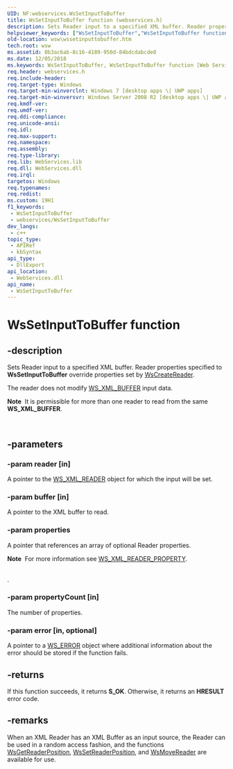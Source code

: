 ```yaml
---
UID: NF:webservices.WsSetInputToBuffer
title: WsSetInputToBuffer function (webservices.h)
description: Sets Reader input to a specified XML buffer. Reader properties specified to WsSetInputToBuffer override properties set by WsCreateReader.
helpviewer_keywords: ["WsSetInputToBuffer","WsSetInputToBuffer function [Web Services for Windows]","webservices/WsSetInputToBuffer","wsw.wssetinputtobuffer"]
old-location: wsw\wssetinputtobuffer.htm
tech.root: wsw
ms.assetid: 0b3ac6ab-8c16-4189-950d-84bdcdabcde0
ms.date: 12/05/2018
ms.keywords: WsSetInputToBuffer, WsSetInputToBuffer function [Web Services for Windows], webservices/WsSetInputToBuffer, wsw.wssetinputtobuffer
req.header: webservices.h
req.include-header: 
req.target-type: Windows
req.target-min-winverclnt: Windows 7 [desktop apps \| UWP apps]
req.target-min-winversvr: Windows Server 2008 R2 [desktop apps \| UWP apps]
req.kmdf-ver: 
req.umdf-ver: 
req.ddi-compliance: 
req.unicode-ansi: 
req.idl: 
req.max-support: 
req.namespace: 
req.assembly: 
req.type-library: 
req.lib: WebServices.lib
req.dll: WebServices.dll
req.irql: 
targetos: Windows
req.typenames: 
req.redist: 
ms.custom: 19H1
f1_keywords:
 - WsSetInputToBuffer
 - webservices/WsSetInputToBuffer
dev_langs:
 - c++
topic_type:
 - APIRef
 - kbSyntax
api_type:
 - DllExport
api_location:
 - WebServices.dll
api_name:
 - WsSetInputToBuffer
---
```


# WsSetInputToBuffer function


## -description

Sets Reader input to a specified XML buffer.
      Reader properties
        specified to <b>WsSetInputToBuffer</b>  override properties set by <a href="https://docs.microsoft.com/windows/desktop/api/webservices/nf-webservices-wscreatereader">WsCreateReader</a>.

The reader does not modify <a href="https://docs.microsoft.com/windows/desktop/wsw/ws-xml-buffer">WS_XML_BUFFER</a> input data.
      <div class="alert"><b>Note</b>  It is permissible for more than one reader to read from the same <b>WS_XML_BUFFER</b>.</div>
<div> </div>

## -parameters

### -param reader [in]

A pointer to the <a href="https://docs.microsoft.com/windows/desktop/wsw/ws-xml-reader">WS_XML_READER</a> object for which the input will be set.

### -param buffer [in]

A pointer to the XML buffer to read.

### -param properties

A pointer that references an array of optional Reader properties.  <div class="alert"><b>Note</b>  For more information see <a href="https://docs.microsoft.com/windows/desktop/api/webservices/ns-webservices-ws_xml_reader_property">WS_XML_READER_PROPERTY</a>.</div>
<div> </div>.

### -param propertyCount [in]

The number of properties.

### -param error [in, optional]

A  pointer to a <a href="https://docs.microsoft.com/windows/desktop/wsw/ws-error">WS_ERROR</a> object where additional information about the error should be stored if the function fails.

## -returns

If this function succeeds, it returns <b xmlns:loc="http://microsoft.com/wdcml/l10n">S_OK</b>. Otherwise, it returns an <b xmlns:loc="http://microsoft.com/wdcml/l10n">HRESULT</b> error code.

## -remarks

When an XML Reader has an XML Buffer as an input source, the Reader can be used in a random access fashion, and
        the functions <a href="https://docs.microsoft.com/windows/desktop/api/webservices/nf-webservices-wsgetreaderposition">WsGetReaderPosition</a>, <a href="https://docs.microsoft.com/windows/desktop/api/webservices/nf-webservices-wssetreaderposition">WsSetReaderPosition</a>, and <a href="https://docs.microsoft.com/windows/desktop/api/webservices/nf-webservices-wsmovereader">WsMoveReader</a> are available for use.

